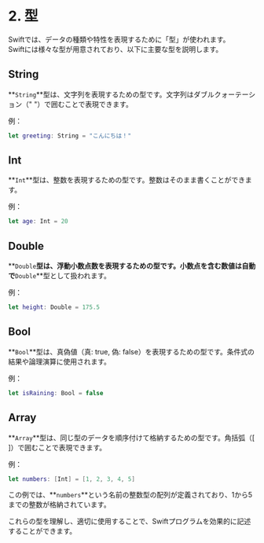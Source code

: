 # 2. 型

Swiftでは、データの種類や特性を表現するために「型」が使われます。<br />
Swiftには様々な型が用意されており、以下に主要な型を説明します。

## String
**`String`**型は、文字列を表現するための型です。文字列はダブルクォーテーション（" "）で囲むことで表現できます。

例：

```swift
let greeting: String = "こんにちは！"
```

## Int
**`Int`**型は、整数を表現するための型です。整数はそのまま書くことができます。

例：

```swift
let age: Int = 20
```

## Double
**`Double`**型は、浮動小数点数を表現するための型です。小数点を含む数値は自動で**`Double`**型として扱われます。

例：

```swift
let height: Double = 175.5
```

## Bool
**`Bool`**型は、真偽値（真: true, 偽: false）を表現するための型です。条件式の結果や論理演算に使用されます。

例：

```swift
let isRaining: Bool = false
```

## Array
**`Array`**型は、同じ型のデータを順序付けて格納するための型です。角括弧（[ ]）で囲むことで表現できます。

例：

```swift
let numbers: [Int] = [1, 2, 3, 4, 5]
```

この例では、**`numbers`**という名前の整数型の配列が定義されており、1から5までの整数が格納されています。

これらの型を理解し、適切に使用することで、Swiftプログラムを効果的に記述することができます。

